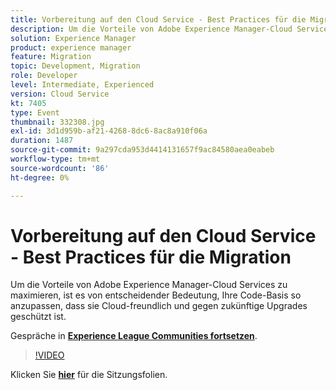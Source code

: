 ```yaml
---
title: Vorbereitung auf den Cloud Service - Best Practices für die Migration
description: Um die Vorteile von Adobe Experience Manager-Cloud Services zu maximieren, ist es von entscheidender Bedeutung, Ihre Code-Basis so anzupassen, dass sie Cloud-freundlich und gegen zukünftige Upgrades geschützt ist.
solution: Experience Manager
product: experience manager
feature: Migration
topic: Development, Migration
role: Developer
level: Intermediate, Experienced
version: Cloud Service
kt: 7405
type: Event
thumbnail: 332308.jpg
exl-id: 3d1d959b-af21-4268-8dc6-8ac8a910f06a
duration: 1487
source-git-commit: 9a297cda953d4414131657f9ac84580aea0eabeb
workflow-type: tm+mt
source-wordcount: '86'
ht-degree: 0%

---
```


# Vorbereitung auf den Cloud Service - Best Practices für die Migration

Um die Vorteile von Adobe Experience Manager-Cloud Services zu maximieren, ist es von entscheidender Bedeutung, Ihre Code-Basis so anzupassen, dass sie Cloud-freundlich und gegen zukünftige Upgrades geschützt ist.

Gespräche in **[Experience League Communities fortsetzen](https://adobe.ly/36Yd3v6)**.

>[!VIDEO](https://video.tv.adobe.com/v/332308/?quality=12&learn=on&hidetitle=true)

Klicken Sie **[hier](/help/adobe-developers-live/assets/get-ready-aem-cloud.pdf)** für die Sitzungsfolien.
